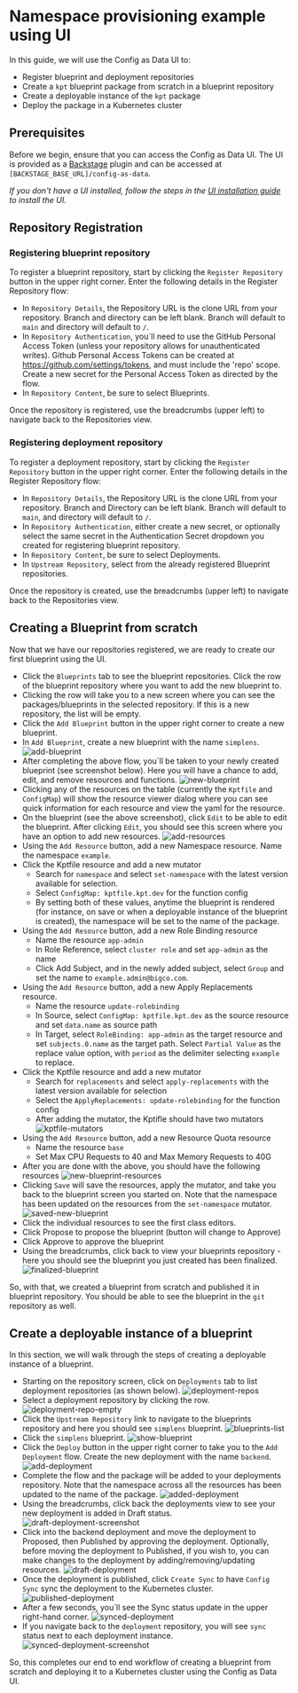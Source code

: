 # Namespace provisioning example using UI

In this guide, we will use the Config as Data UI to:

- Register blueprint and deployment repositories
- Create a `kpt` blueprint package from scratch in a blueprint repository
- Create a deployable instance of the `kpt` package
- Deploy the package in a Kubernetes cluster

## Prerequisites

Before we begin, ensure that you can access the Config as Data UI. The UI is
provided as a [Backstage](https://backstage.io) plugin and can be accessed at
`[BACKSTAGE_BASE_URL]/config-as-data`.

_If you don't have a UI installed, follow the steps in the
[UI installation guide](guides/porch-ui-installation.md) to install the UI._

## Repository Registration

### Registering blueprint repository

To register a blueprint repository, start by clicking the `Register Repository`
button in the upper right corner. Enter the following details in the Register
Repository flow:

- In `Repository Details`, the Repository URL is the clone URL from your
  repository. Branch and directory can be left blank. Branch will default to
  `main` and directory will default to `/`.
- In `Repository Authentication`, you`ll need to use the GitHub Personal Access
  Token (unless your repository allows for unauthenticated writes). Github
  Personal Access Tokens can be created at https://github.com/settings/tokens,
  and must include the 'repo' scope.  Create a new secret for the
  Personal Access Token as directed by the flow.
- In `Repository Content`, be sure to select Blueprints.

Once the repository is registered, use the breadcrumbs (upper left) to navigate
back to the Repositories view.

### Registering deployment repository

To register a deployment repository, start by clicking the `Register Repository`
button in the upper right corner. Enter the following details in the Register
Repository flow:

- In `Repository Details`, the Repository URL is the clone URL from your
  repository. Branch and Directory can be left blank. Branch will default to
  `main`, and directory will default to `/`.
- In `Repository Authentication`, either create a new secret, or optionally
  select the same secret in the Authentication Secret dropdown you created for
  registering blueprint repository.
- In `Repository Content`, be sure to select Deployments.
- In `Upstream Repository`, select from the already registered Blueprint
  repositories.

Once the repository is created, use the breadcrumbs (upper left) to navigate
back to the Repositories view.

## Creating a Blueprint from scratch

Now that we have our repositories registered, we are ready to create our first
blueprint using the UI.

- Click the `Blueprints` tab to see the blueprint repositories. Click the row of
  the blueprint repository where you want to add the new blueprint to.
- Clicking the row will take you to a new screen where you can see the
  packages/blueprints in the selected repository. If this is a new repository,
  the list will be empty.
- Click the `Add Blueprint` button in the upper right corner to create a new
  blueprint.
- In `Add Blueprint`, create a new blueprint with the name `simplens`.
  ![add-blueprint](/static/images/porch-ui/blueprint/add-blueprint.png)
- After completing the above flow, you`ll be taken to your newly created
  blueprint (see screenshot below). Here you will have a chance to add, edit,
  and remove resources and functions.
  ![new-blueprint](/static/images/porch-ui/blueprint/new-blueprint.png)
- Clicking any of the resources on the table (currently the `Kptfile` and
  `ConfigMap`) will show the resource viewer dialog where you can see quick
  information for each resource and view the yaml for the resource.
- On the blueprint (see the above screenshot), click `Edit` to be able to edit
  the blueprint. After clicking `Edit`, you should see this screen where you
  have an option to add new resources.
  ![add-resources](/static/images/porch-ui/blueprint/edit-new-blueprint.png)
- Using the `Add Resource` button, add a new Namespace resource. Name the
  namespace `example`.
- Click the Kptfile resource and add a new mutator
  - Search for `namespace` and select `set-namespace` with the latest version
    available for selection.
  - Select `ConfigMap: kptfile.kpt.dev` for the function config
  - By setting both of these values, anytime the blueprint is rendered (for
    instance, on save or when a deployable instance of the blueprint is
    created), the namespace will be set to the name of the package.
- Using the `Add Resource` button, add a new Role Binding resource
  - Name the resource `app-admin`
  - In Role Reference, select `cluster role` and set `app-admin` as the name
  - Click Add Subject, and in the newly added subject, select `Group` and set
    the name to `example.admin@bigco.com`.
- Using the `Add Resource` button, add a new Apply Replacements resource.
  - Name the resource `update-rolebinding`
  - In Source, select `ConfigMap: kptfile.kpt.dev` as the source resource and
    set `data.name` as source path
  - In Target, select `RoleBinding: app-admin` as the target resource and set
    `subjects.0.name` as the target path. Select `Partial Value` as the replace
    value option, with `period` as the delimiter selecting `example` to replace.
- Click the Kptfile resource and add a new mutator
  - Search for `replacements` and select `apply-replacements` with the latest
    version available for selection
  - Select the `ApplyReplacements: update-rolebinding` for the function config
  - After adding the mutator, the Kptifle should have two mutators
    ![kptfile-mutators](/static/images/porch-ui/blueprint/edit-kptfile-mutators.png)
- Using the `Add Resource` button, add a new Resource Quota resource
  - Name the resource `base`
  - Set Max CPU Requests to 40 and Max Memory Requests to 40G
- After you are done with the above, you should have the following resources
  ![new-blueprint-resources](/static/images/porch-ui/blueprint/edit-new-blueprint-resources.png)
- Clicking `Save` will save the resources, apply the mutator, and take you back
  to the blueprint screen you started on. Note that the namespace has been
  updated on the resources from the `set-namespace` mutator.
  ![saved-new-blueprint](/static/images/porch-ui/blueprint/saved-new-blueprint.png)
- Click the individual resources to see the first class editors.
- Click Propose to propose the blueprint (button will change to Approve)
- Click Approve to approve the blueprint
- Using the breadcrumbs, click back to view your blueprints repository - here
  you should see the blueprint you just created has been finalized.
  ![finalized-blueprint](/static/images/porch-ui/blueprint/finalized-blueprint.png)

So, with that, we created a blueprint from scratch and published it in blueprint
repository. You should be able to see the blueprint in the `git` repository as
well.

## Create a deployable instance of a blueprint

In this section, we will walk through the steps of creating a deployable
instance of a blueprint.

- Starting on the repository screen, click on `Deployments` tab to list
  deployment repositories (as shown below).
  ![deployment-repos](/static/images/porch-ui/deployment/deployment-repos.png)
- Select a deployment repository by clicking the row.
  ![deployment-repo-empty](/static/images/porch-ui/deployment/deployment-repo-empty.png)
- Click the `Upstream Repository` link to navigate to the blueprints repository
  and here you should see `simplens` blueprint.
  ![blueprints-list](/static/images/porch-ui/deployment/blueprints-list.png)
- Click the `simplens` blueprint.
  ![show-blueprint](/static/images/porch-ui/deployment/show-blueprint.png)
- Click the `Deploy` button in the upper right corner to take you to the
  `Add Deployment` flow. Create the new deployment with the name `backend`.
  ![add-deployment](/static/images/porch-ui/deployment/add-deployment.png)
- Complete the flow and the package will be added to your deployments
  repository. Note that the namespace across all the resources has been updated
  to the name of the package.
  ![added-deployment](/static/images/porch-ui/deployment/backend-deployment-added.png)
- Using the breadcrumbs, click back the deployments view to see your new
  deployment is added in Draft status.
  ![draft-deployment-screenshot](/static/images/porch-ui/deployment/deployments-list.png)
- Click into the backend deployment and move the deployment to Proposed, then
  Published by approving the deployment. Optionally, before moving the
  deployment to Published, if you wish to, you can make changes to the
  deployment by adding/removing/updating resources.
  ![draft-deployment](/static/images/porch-ui/deployment/draft-deployment.png)
- Once the deployment is published, click `Create Sync` to have `Config Sync`
  sync the deployment to the Kubernetes cluster.
  ![published-deployment](/static/images/porch-ui/deployment/published-deployment.png)
- After a few seconds, you`ll see the Sync status update in the upper right-hand
  corner.
  ![synced-deployment](/static/images/porch-ui/deployment/synced-deployment.png)
- If you navigate back to the `deployment` repository, you will see `sync`
  status next to each deployment instance.
  ![synced-deployment-screenshot](/static/images/porch-ui/deployment/synced-deployment-list.png)

So, this completes our end to end workflow of creating a blueprint from scratch
and deploying it to a Kubernetes cluster using the Config as Data UI.

